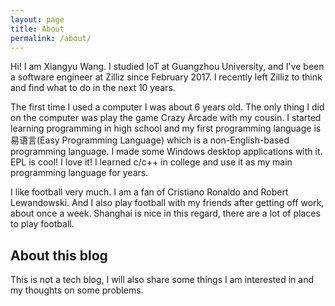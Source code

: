 ```yaml
---
layout: page
title: About
permalink: /about/
---
```


Hi! I am Xiangyu Wang. I studied IoT at Guangzhou University, and I've been a software engineer at Zilliz since February 2017. I recently left Zilliz to think and find what to do in the next 10 years.

The first time I used a computer I was about 6 years old. The only thing I did on the computer was play the game Crazy Arcade with my cousin. I started learning programming in high school and my first programming language is 易语言(Easy Programming Language) which is a non-English-based programming language. I made some Windows desktop applications with it. EPL is cool! I love it! I learned c/c++ in college and use it as my main programming language for years. 

I like football very much. I am a fan of Cristiano Ronaldo and Robert Lewandowski. And I also play football with my friends after getting off work, about once a week. Shanghai is nice in this regard, there are a lot of places to play football.

## About this blog

This is not a tech blog, I will also share some things I am interested in and my thoughts on some problems.



